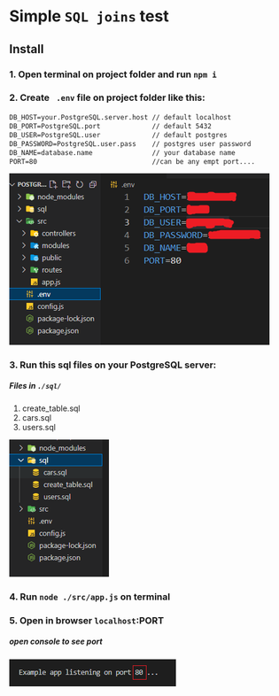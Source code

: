 # Simple  `SQL joins` test
## Install
### 1. Open terminal on project folder and run `npm i`

### 2. Create ` .env` file on project folder like this:
    DB_HOST=your.PostgreSQL.server.host // default localhost
    DB_PORT=PostgreSQL.port             // default 5432
    DB_USER=PostgreSQL.user             // default postgres
    DB_PASSWORD=PostgreSQL.user.pass    // postgres user password 
    DB_NAME=database.name               // your database name
    PORT=80                             //can be any empt port....
![alt img](https://raw.githubusercontent.com/Bekmirzo/postgresql-joins/main/src/public/index/env.PNG)
### 3. Run this sql files on your PostgreSQL server:
##### Files in `./sql/`
1. create_table.sql
2. cars.sql
3. users.sql

![alt img](https://raw.githubusercontent.com/Bekmirzo/postgresql-joins/main/src/public/index/sql.PNG)

### 4. Run `node ./src/app.js` on terminal
### 5. Open in browser `localhost`:PORT 
##### open console to see port
![alt img](https://raw.githubusercontent.com/Bekmirzo/postgresql-joins/main/src/public/index/port.PNG)
